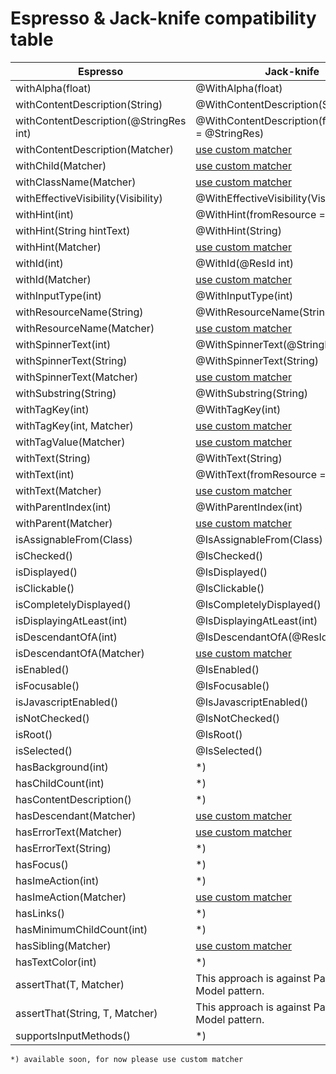 # Espresso & Jack-knife compatibility table
| Espresso                                  | Jack-knife                                            |
| ----------------------------------------- | ----------------------------------------------------- |
| withAlpha(float)                          | @WithAlpha(float)                                     |
| withContentDescription(String)            | @WithContentDescription(String)                       |
| withContentDescription(@StringRes int)    | @WithContentDescription(fromResource = @StringRes)    |
| withContentDescription(Matcher<String>)   | [use custom matcher](use-custom-matcher.md)           |
| withChild(Matcher<View>)                  | [use custom matcher](use-custom-matcher.md)           |                                   
| withClassName(Matcher<String>)            | [use custom matcher](use-custom-matcher.md)           |
| withEffectiveVisibility(Visibility)       | @WithEffectiveVisibility(Visibility)                  |
| withHint(int)                             | @WithHint(fromResource = @StringRes)                  |
| withHint(String hintText)                 | @WithHint(String)                                     |
| withHint(Matcher<String>)                 | [use custom matcher](use-custom-matcher.md)           |
| withId(int)                               | @WithId(@ResId int)                                   |
| withId(Matcher<Integer>)                  | [use custom matcher](use-custom-matcher.md)           |
| withInputType(int)                        | @WithInputType(int)                                   |
| withResourceName(String)                  | @WithResourceName(String)                             |
| withResourceName(Matcher<String>)         | [use custom matcher](use-custom-matcher.md)           |
| withSpinnerText(int)                      | @WithSpinnerText(@StringRes int)                      |
| withSpinnerText(String)                   | @WithSpinnerText(String)                              |
| withSpinnerText(Matcher<String>)          | [use custom matcher](use-custom-matcher.md)           |
| withSubstring(String)                     | @WithSubstring(String)                                |
| withTagKey(int)                           | @WithTagKey(int)                                      |
| withTagKey(int, Matcher<Object>)          | [use custom matcher](use-custom-matcher.md)           |
| withTagValue(Matcher<Object>)             | [use custom matcher](use-custom-matcher.md)           |
| withText(String)                          | @WithText(String)                                     |
| withText(int)                             | @WithText(fromResource = @StringRes)                  |
| withText(Matcher<String>)                 | [use custom matcher](use-custom-matcher.md)           |
| withParentIndex(int)                      | @WithParentIndex(int)                                 |
| withParent(Matcher<View>)                 | [use custom matcher](use-custom-matcher.md)           |
| isAssignableFrom(Class)                   | @IsAssignableFrom(Class)                              |
| isChecked()                               | @IsChecked()                                          |
| isDisplayed()                             | @IsDisplayed()                                        |
| isClickable()                             | @IsClickable()                                        |
| isCompletelyDisplayed()                   | @IsCompletelyDisplayed()                              |
| isDisplayingAtLeast(int)                  | @IsDisplayingAtLeast(int)                             |
| isDescendantOfA(int)                      | @IsDescendantOfA(@ResId int)                          |
| isDescendantOfA(Matcher<View>)            | [use custom matcher](use-custom-matcher.md)           |
| isEnabled()                               | @IsEnabled()                                          |
| isFocusable()                             | @IsFocusable()                                        |
| isJavascriptEnabled()                     | @IsJavascriptEnabled()                                |
| isNotChecked()                            | @IsNotChecked()                                       |       
| isRoot()                                  | @IsRoot()                                             |
| isSelected()                              | @IsSelected()                                         |
| hasBackground(int)                        | *)                                                    |
| hasChildCount(int)                        | *)                                                    |
| hasContentDescription()                   | *)                                                    |
| hasDescendant(Matcher<View>)              | [use custom matcher](use-custom-matcher.md)           |
| hasErrorText(Matcher<String>)             | [use custom matcher](use-custom-matcher.md)           |
| hasErrorText(String)                      | *)                                                    |
| hasFocus()                                | *)                                                    |
| hasImeAction(int)                         | *)                                                    |
| hasImeAction(Matcher<Integer>)            | [use custom matcher](use-custom-matcher.md)           |
| hasLinks()                                | *)                                                    |
| hasMinimumChildCount(int)                 | *)                                                    |
| hasSibling(Matcher<View>)                 | [use custom matcher](use-custom-matcher.md)           |
| hasTextColor(int)                         | *)                                                    |
| assertThat(T, Matcher<T>)                 | This approach is against Page Object Model pattern.   |
| assertThat(String, T, Matcher<T>)         | This approach is against Page Object Model pattern.   |
| supportsInputMethods()                    | *)                                                    |

```
*) available soon, for now please use custom matcher
```
